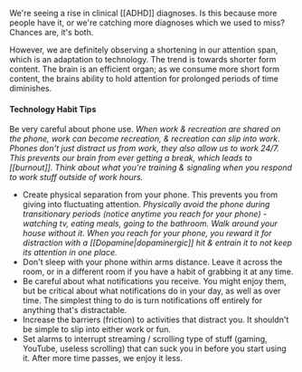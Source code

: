 We're seeing a rise in clinical [[ADHD]] diagnoses. Is this because more people have it, or we're catching more diagnoses which we used to miss? Chances are, it's both.

However, we are definitely observing a shortening in our attention span, which is an adaptation to technology. The trend is towards shorter form content. The brain is an efficient organ; as we consume more short form content, the brains ability to hold attention for prolonged periods of time diminishes.

#### Technology Habit Tips
Be very careful about phone use.
	*When work & recreation are shared on the phone, work can become recreation, & recreation can slip into work. Phones don't just distract us from work, they also allow us to work 24/7. This prevents our brain from ever getting a break, which leads to [[burnout]].*
		*Think about what you're training & signaling when you respond to work stuff outside of work hours.*

- Create physical separation from your phone. This prevents you from giving into fluctuating attention.
	*Physically avoid the phone during transitionary periods (notice anytime you reach for your phone) - watching tv, eating meals, going to the bathroom. Walk around your house without it.*
	*When you reach for your phone, you reward it for distraction with a [[Dopamine|dopaminergic]] hit & entrain it to not keep its attention in one place.*
- Don't sleep with your phone within arms distance. Leave it across the room, or in a different room if you have a habit of grabbing it at any time.
- Be careful about what notifications you receive. You might enjoy them, but be critical about what notifications do in your day, as well as over time. The simplest thing to do is turn notifications off entirely for anything that's distractable.
- Increase the barriers (friction) to activities that distract you. It shouldn't be simple to slip into either work or fun.
- Set alarms to interrupt streaming / scrolling type of stuff (gaming, YouTube, useless scrolling) that can suck you in before you start using it. After more time passes, we enjoy it less.